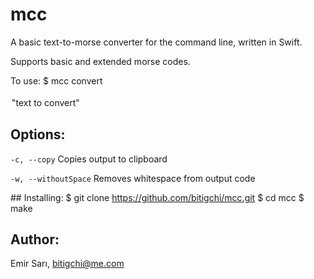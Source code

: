# mcc

A basic text-to-morse converter for the command line, written in Swift.

Supports basic and extended morse codes.

To use:
    $ mcc convert <option> <option> "text to convert"

## Options:
`-c, --copy`            Copies output to clipboard

`-w, --withoutSpace`    Removes whitespace from output code

## Installing:
    $ git clone https://github.com/bitigchi/mcc.git
    $ cd mcc
    $ make

## Author:
Emir Sarı, bitigchi@me.com
